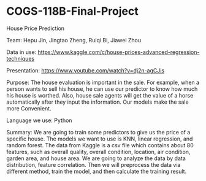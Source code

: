 # COGS-118B-Final-Project
House Price Prediction

Team: 
Hepu Jin,  Jingtao Zheng,  Ruiqi Bi,  Jiawei Zhou

Data in use:
https://www.kaggle.com/c/house-prices-advanced-regression-techniques

Presentation:
https://www.youtube.com/watch?v=dj2n-agCJis

Purpose:
	The house evaluation is important in the sale. For example, when a person wants to sell his house, he can use our predictor to know how much his house is worthed. Also, house sale agents will get the value of a horse automatically after they input the information. Our models make the sale more Convenient.

Language we use: 
Python

Summary:
	We are going to train some predictors to give us the price of a specific house. The models we want to use is KNN, linear regression, and random forest. The data from Kaggle is a csv file which contains about 80 features, such as overall quality, overall condition, location, air condition, garden area, and house area. We are going to analyze the data by data distribution, feature correlation. Then we will preprocess the data via different method, train the model, and then calculate the training result.
